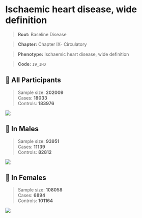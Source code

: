 # Ischaemic heart disease, wide definition

> **Root:** Baseline Disease  

> **Chapter:** Chapter IX- Circulatory  

> **Phenotype:** Ischaemic heart disease, wide definition  

> **Code:** `I9_IHD`

## 🧪 All Participants  
> Sample size: **202009**  
> Cases: **18033**  
> Controls: **183976**
<img src="/Disease/Figures/ALL/Incidence/I9_IHD.png"/>
<CsvTable src="/Disease/Data/ALL/Incidence/COX_I9_IHD.csv" label="🔍 View full results" />

## 👨 In Males  
> Sample size: **93951**  
> Cases: **11139**  
> Controls: **82812**
<img src="/Disease/Figures/Male/Incidence/I9_IHD.png"/>
<CsvTable src="/Disease/Data/Male/Incidence/COX_I9_IHD.csv" label="🔍 View full results" />

## 👩 In Females  
> Sample size: **108058**  
> Cases: **6894**  
> Controls: **101164**
<img src="/Disease/Figures/Female/Incidence/I9_IHD.png"/>
<CsvTable src="/Disease/Data/Female/Incidence/COX_I9_IHD.csv" label="🔍 View full results" />
